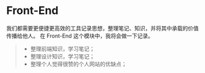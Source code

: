 # Front-End
我们都需要更便捷更高效的工具记录思想，整理笔记、知识，并将其中承载的价值传播给他人。
在 Front-End 这个模块中，我将会做一下记录。
> * 整理前端知识，学习笔记；
> * 整理设计知识，学习笔记；
> * 整理个人觉得很赞的个人网站的优缺点；

